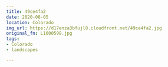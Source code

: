 ```yaml
---
title: 49ce4fa2
date: 2020-08-05
location: Colorado
img_url: https://d17enza3bfujl8.cloudfront.net/49ce4fa2.jpg
original_fn: L1000598.jpg
tags:
- Colorado
- landscapes

---
```


